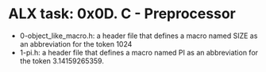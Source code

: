 # ALX task: 0x0D. C - Preprocessor
* 0-object_like_macro.h: a header file that defines a macro named SIZE as an abbreviation for the token 1024  
* 1-pi.h: a header file that defines a macro named PI as an abbreviation for the token 3.14159265359.
